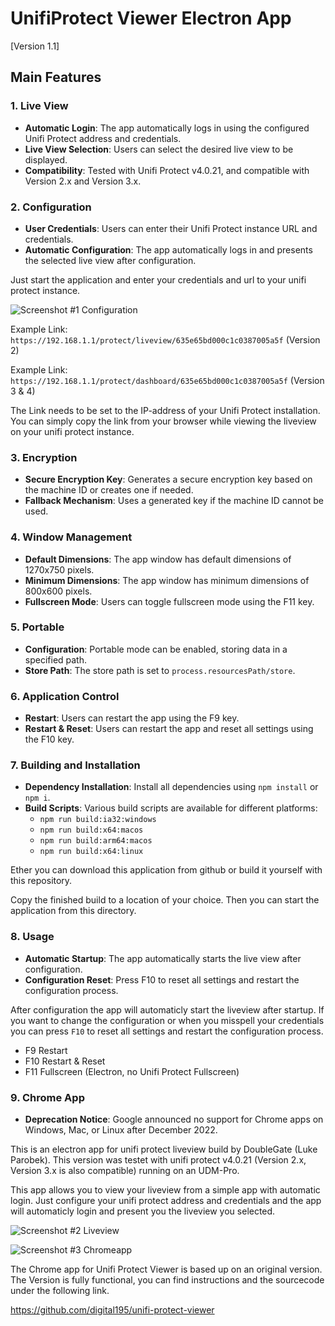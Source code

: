 # UnifiProtect Viewer Electron App

[Version 1.1]

## Main Features

### 1. Live View

- **Automatic Login**: The app automatically logs in using the configured Unifi Protect address and credentials.
- **Live View Selection**: Users can select the desired live view to be displayed.
- **Compatibility**: Tested with Unifi Protect v4.0.21, and compatible with Version 2.x and Version 3.x.

### 2. Configuration

- **User Credentials**: Users can enter their Unifi Protect instance URL and credentials.
- **Automatic Configuration**: The app automatically logs in and presents the selected live view after configuration.

Just start the application and enter your credentials and url to your unifi protect instance.

![Screenshot #1 Configuration](https://raw.githubusercontent.com/digital195/unifi-protect-viewer/master/screenshots/configuration.png)

Example Link: `https://192.168.1.1/protect/liveview/635e65bd000c1c0387005a5f` (Version 2)

Example Link: `https://192.168.1.1/protect/dashboard/635e65bd000c1c0387005a5f` (Version 3 & 4)

The Link needs to be set to the IP-address of your Unifi Protect installation. You can simply copy the link from your browser while viewing the liveview on your unifi protect instance.

### 3. Encryption

- **Secure Encryption Key**: Generates a secure encryption key based on the machine ID or creates one if needed.
- **Fallback Mechanism**: Uses a generated key if the machine ID cannot be used.

### 4. Window Management

- **Default Dimensions**: The app window has default dimensions of 1270x750 pixels.
- **Minimum Dimensions**: The app window has minimum dimensions of 800x600 pixels.
- **Fullscreen Mode**: Users can toggle fullscreen mode using the F11 key.

### 5. Portable

- **Configuration**: Portable mode can be enabled, storing data in a specified path.
- **Store Path**: The store path is set to `process.resourcesPath/store`.

### 6. Application Control

- **Restart**: Users can restart the app using the F9 key.
- **Restart & Reset**: Users can restart the app and reset all settings using the F10 key.

### 7. Building and Installation

- **Dependency Installation**: Install all dependencies using `npm install` or `npm i`.
- **Build Scripts**: Various build scripts are available for different platforms:
  - `npm run build:ia32:windows`
  - `npm run build:x64:macos`
  - `npm run build:arm64:macos`
  - `npm run build:x64:linux`

Ether you can download this application from github or build it yourself with this repository.

Copy the finished build to a location of your choice. Then you can start the application from this directory.

### 8. Usage

- **Automatic Startup**: The app automatically starts the live view after configuration.
- **Configuration Reset**: Press F10 to reset all settings and restart the configuration process.

After configuration the app will automaticly start the liveview after startup. If you want to change the configuration or when you misspell your credentials you can press `F10` to reset all settings and restart the configuration process.

- F9 Restart
- F10 Restart & Reset
- F11 Fullscreen (Electron, no Unifi Protect Fullscreen)

### 9. Chrome App

- **Deprecation Notice**: Google announced no support for Chrome apps on Windows, Mac, or Linux after December 2022.

This is an electron app for unifi protect liveview build by DoubleGate (Luke Parobek). This version was testet with unifi protect v4.0.21 (Version 2.x, Version 3.x is also compatible) running on an UDM-Pro.

This app allows you to view your liveview from a simple app with automatic login. Just configure your unifi protect address and credentials and the app will automaticly login and present you the liveview you selected.

![Screenshot #2 Liveview](https://raw.githubusercontent.com/digital195/unifi-protect-viewer/master/screenshots/liveview-v3.png)

![Screenshot #3 Chromeapp](https://raw.githubusercontent.com/digital195/unifi-protect-viewer/master/screenshots/chrome-app.png)

The Chrome app for Unifi Protect Viewer is based up on an original version. The Version is fully functional, you can find instructions and the sourcecode under the following link.

<https://github.com/digital195/unifi-protect-viewer>

